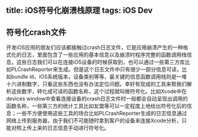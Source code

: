 title: iOS符号化崩溃栈原理
tags: iOS Dev
---
## 符号化crash文件
开发iOS应用的朋友们应该都接触过crash日志文件，它是应用崩溃产生的一种格式化的日志，里面包含了一些应用的基本信息以及崩溃时程序完整的函数调用栈信息。这些日志我们可以在连接iOS设备的时候获取到，也可以通过一些第三方库比如PLCrashReporter来生成。但是这个日志文件中只有很少一部分信息可读，比如bundle id，iOS系统版本，设备类别等等，最关键的信息函数调用栈则是一堆十六进制数字，只看这些东西也没有办法定位问题。幸好有现成的工具来帮我们解析这些数字，转化成可读的函数名称，这个过程就叫做符号化。比如Xcode中在devices window中查看连接设备的crash日志文件时一般都会自动呈现出调用的函数名称，一些第三方的统计工具比如友盟等可以一定程度上地给出符号化后的信息；一些不方便使用这些工具的场合比如PLCrashReporter生成的日志信息通过网络上传到服务器，由于我们不可能随时拿到客户的设备来连接Xcode分析，只能对照上传上来的日志信息手动进行符号化。
